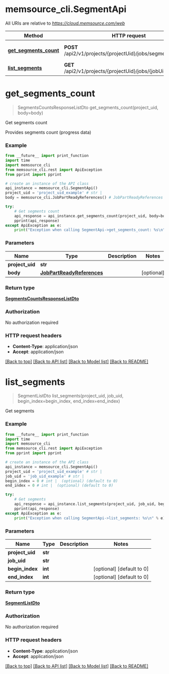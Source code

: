 # memsource_cli.SegmentApi

All URIs are relative to *https://cloud.memsource.com/web*

Method | HTTP request | Description
------------- | ------------- | -------------
[**get_segments_count**](SegmentApi.md#get_segments_count) | **POST** /api2/v1/projects/{projectUid}/jobs/segmentsCount | Get segments count
[**list_segments**](SegmentApi.md#list_segments) | **GET** /api2/v1/projects/{projectUid}/jobs/{jobUid}/segments | Get segments


# **get_segments_count**
> SegmentsCountsResponseListDto get_segments_count(project_uid, body=body)

Get segments count

Provides segments count (progress data)

### Example
```python
from __future__ import print_function
import time
import memsource_cli
from memsource_cli.rest import ApiException
from pprint import pprint

# create an instance of the API class
api_instance = memsource_cli.SegmentApi()
project_uid = 'project_uid_example' # str | 
body = memsource_cli.JobPartReadyReferences() # JobPartReadyReferences |  (optional)

try:
    # Get segments count
    api_response = api_instance.get_segments_count(project_uid, body=body)
    pprint(api_response)
except ApiException as e:
    print("Exception when calling SegmentApi->get_segments_count: %s\n" % e)
```

### Parameters

Name | Type | Description  | Notes
------------- | ------------- | ------------- | -------------
 **project_uid** | **str**|  | 
 **body** | [**JobPartReadyReferences**](JobPartReadyReferences.md)|  | [optional] 

### Return type

[**SegmentsCountsResponseListDto**](SegmentsCountsResponseListDto.md)

### Authorization

No authorization required

### HTTP request headers

 - **Content-Type**: application/json
 - **Accept**: application/json

[[Back to top]](#) [[Back to API list]](../README.md#documentation-for-api-endpoints) [[Back to Model list]](../README.md#documentation-for-models) [[Back to README]](../README.md)

# **list_segments**
> SegmentListDto list_segments(project_uid, job_uid, begin_index=begin_index, end_index=end_index)

Get segments



### Example
```python
from __future__ import print_function
import time
import memsource_cli
from memsource_cli.rest import ApiException
from pprint import pprint

# create an instance of the API class
api_instance = memsource_cli.SegmentApi()
project_uid = 'project_uid_example' # str | 
job_uid = 'job_uid_example' # str | 
begin_index = 0 # int |  (optional) (default to 0)
end_index = 0 # int |  (optional) (default to 0)

try:
    # Get segments
    api_response = api_instance.list_segments(project_uid, job_uid, begin_index=begin_index, end_index=end_index)
    pprint(api_response)
except ApiException as e:
    print("Exception when calling SegmentApi->list_segments: %s\n" % e)
```

### Parameters

Name | Type | Description  | Notes
------------- | ------------- | ------------- | -------------
 **project_uid** | **str**|  | 
 **job_uid** | **str**|  | 
 **begin_index** | **int**|  | [optional] [default to 0]
 **end_index** | **int**|  | [optional] [default to 0]

### Return type

[**SegmentListDto**](SegmentListDto.md)

### Authorization

No authorization required

### HTTP request headers

 - **Content-Type**: application/json
 - **Accept**: application/json

[[Back to top]](#) [[Back to API list]](../README.md#documentation-for-api-endpoints) [[Back to Model list]](../README.md#documentation-for-models) [[Back to README]](../README.md)

